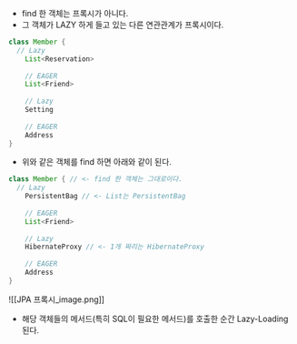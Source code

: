 - find 한 객체는 프록시가 아니다.
- 그 객체가 LAZY 하게 들고 있는 다른 연관관계가 프록시이다.

```java
class Member {
  // Lazy
	List<Reservation>
	
	// EAGER
	List<Friend>
	
	// Lazy
	Setting
	
	// EAGER
	Address
}
```

- 위와 같은 객체를 find 하면 아래와 같이 된다.

```java
class Member { // <- find 한 객체는 그대로이다.
  // Lazy
	PersistentBag // <- List는 PersistentBag
	
	// EAGER
	List<Friend>
	
	// Lazy
	HibernateProxy // <- 1개 짜리는 HibernateProxy
	
	// EAGER
	Address
}
```

![[JPA 프록시_image.png]]

- 해당 객체들의 메서드(특히 SQL이 필요한 메서드)를 호출한 순간 Lazy-Loading 된다.